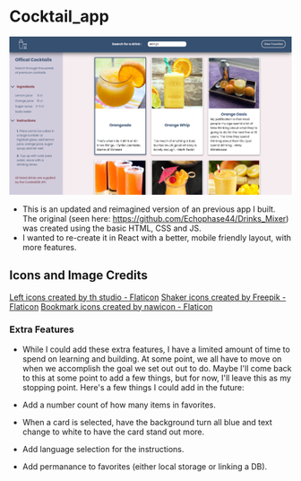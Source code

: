 # Cocktail_app

<p align="center">
  <img src="./client/src/assets/CocktailApp.PNG" width="600"/>
</p>

- This is an updated and reimagined version of an previous app I built. The original (seen here: https://github.com/Echophase44/Drinks_Mixer) was created using the basic HTML, CSS and JS.
- I wanted to re-create it in React with a better, mobile friendly layout, with more features.

## Icons and Image Credits

<a href="https://www.flaticon.com/free-icons/left" title="left icons">Left icons created by th studio - Flaticon</a>
<a href="https://www.flaticon.com/free-icons/shaker" title="shaker icons">Shaker icons created by Freepik - Flaticon</a>
<a href="https://www.flaticon.com/free-icons/bookmark" title="bookmark icons">Bookmark icons created by nawicon - Flaticon</a>

### Extra Features

- While I could add these extra features, I have a limited amount of time to spend on learning and building. At some point, we all have to move on when we accomplish the goal we set out out to do. Maybe I'll come back to this at some point to add a few things, but for now, I'll leave this as my stopping point. Here's a few things I could add in the future:

- Add a number count of how many items in favorites.
- When a card is selected, have the background turn all blue and text change to white to have the card stand out more.
- Add language selection for the instructions.
- Add permanance to favorites (either local storage or linking a DB).
